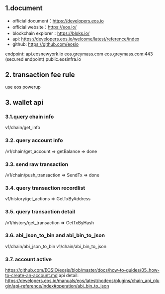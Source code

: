 ## 1.document

- official document：https://developers.eos.io
- official website：https://eos.io/
- blockchain explorer：https://bloks.io/
- api: https://developers.eos.io/welcome/latest/reference/index
- github: https://github.com/eosio

endpoint:
api.eosnewyork.io
eos.greymass.com
eos.greymass.com:443 (secured endpoint)
public.eosinfra.io

## 2. transaction fee rule
use eos powerup

## 3. wallet api

### 3.1.query chain info
v1/chain/get_info

### 3.2. query account info
/v1/chain/get_account
=> getBalance 
=> done

### 3.3. send raw transaction
/v1/chain/push_transaction
=> SendTx
=> done

### 3.4. query transaction recordlist
v1/history/get_actions
=> GetTxByAddress

### 3.5. query transaction detail
/v1/history/get_transaction
=> GetTxByHash

### 3.6. abi_json_to_bin and abi_bin_to_json
v1/chain/abi_json_to_bin
v1/chain/abi_bin_to_json

### 3.7. account active
https://github.com/EOSIO/eosjs/blob/master/docs/how-to-guides/05_how-to-create-an-account.md
api detail: https://developers.eos.io/manuals/eos/latest/nodeos/plugins/chain_api_plugin/api-reference/index#operation/abi_bin_to_json


